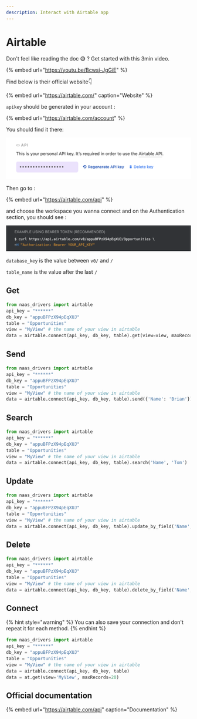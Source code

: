 ```yaml
---
description: Interact with Airtable app
---
```


# Airtable

Don't feel like reading the doc 😅 ? Get started with this 3min video. 

{% embed url="https://youtu.be/Bcwsj-JgGiE" %}

Find below is their official website👇

{% embed url="https://airtable.com/" caption="Website" %}

`apikey` should be generated in your account :

{% embed url="https://airtable.com/account" %}

You should find it there:

![Screenshot of account API section](../.gitbook/assets/screenshot-2020-11-02-at-13.34.30.png)

Then go to :

{% embed url="https://airtable.com/api" %}

 and choose the workspace you wanna connect and on the Authentication section, you should see :

![Screenshot of official doc](../.gitbook/assets/screenshot-2020-11-02-at-13.30.21.png)

`database_key` is the value between `v0/` and `/` 

`table_name` is the value after the last `/` 

## Get

```python
from naas_drivers import airtable
api_key = "******"
db_key = "appuBFPzX94pEqXUJ"
table = "Opportunities"
view = "MyView" # the name of your view in airtable
data = airtable.connect(api_key, db_key, table).get(view=view, maxRecords=20)
```

## Send

```python
from naas_drivers import airtable
api_key = "******"
db_key = "appuBFPzX94pEqXUJ"
table = "Opportunities"
view = "MyView" # the name of your view in airtable
data = airtable.connect(api_key, db_key, table).send({'Name': 'Brian'})
```

## Search

```python
from naas_drivers import airtable
api_key = "******"
db_key = "appuBFPzX94pEqXUJ"
table = "Opportunities"
view = "MyView" # the name of your view in airtable
data = airtable.connect(api_key, db_key, table).search('Name', 'Tom')
```

## Update

```python
from naas_drivers import airtable
api_key = "******"
db_key = "appuBFPzX94pEqXUJ"
table = "Opportunities"
view = "MyView" # the name of your view in airtable
data = airtable.connect(api_key, db_key, table).update_by_field('Name', 'Tom', {'Phone': '1234-4445'})
```

## Delete

```python
from naas_drivers import airtable
api_key = "******"
db_key = "appuBFPzX94pEqXUJ"
table = "Opportunities"
view = "MyView" # the name of your view in airtable
data = airtable.connect(api_key, db_key, table).delete_by_field('Name', 'Tom')
```

## Connect

{% hint style="warning" %}
You can also save your connection and don't repeat it for each method.
{% endhint %}

```python
from naas_drivers import airtable
api_key = "******"
db_key = "appuBFPzX94pEqXUJ"
table = "Opportunities"
view = "MyView" # the name of your view in airtable
data = airtable.connect(api_key, db_key, table)
data = at.get(view='MyView', maxRecords=20)
```

## Official documentation

{% embed url="https://airtable.com/api" caption="Documentation" %}

